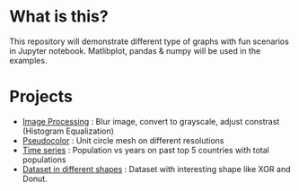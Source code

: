 # What is this?
This repository will demonstrate different type of graphs with fun scenarios in Jupyter notebook. Matlibplot, pandas & numpy will be used in the examples.

# Projects
* [Image Processing](https://github.com/woo-chia-wei/python-visualization-notes/blob/master/image_processing.ipynb) : Blur image, convert to grayscale, adjust constrast (Histogram Equalization)
* [Pseudocolor](https://github.com/woo-chia-wei/python-visualization-notes/blob/master/pseudocolor.ipynb) : Unit circle mesh on different resolutions
* [Time series](https://github.com/woo-chia-wei/python-visualization-notes/blob/master/time_series.ipynb) : Population vs years on past top 5 countries with total populations
* [Dataset in different shapes](https://github.com/woo-chia-wei/python-visualization-notes/blob/master/dataset_in_different_shapes.ipynb) : Dataset with interesting shape like XOR and Donut.
